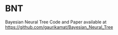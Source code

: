 # BNT
Bayesian Neural Tree Code and Paper available at https://github.com/gaurikamat/Bayesian_Neural_Tree

